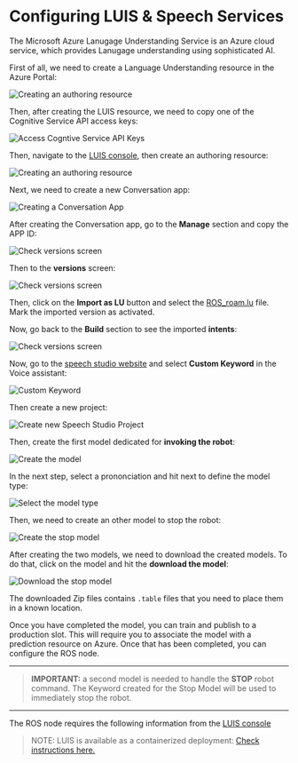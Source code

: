 # Configuring LUIS & Speech Services

The Microsoft Azure Lanugage Understanding Service is an Azure cloud service, which provides Lanugage understanding using sophisticated AI. 

First of all, we need to create a Language Understanding resource in the Azure Portal:

![Creating an authoring resource](./img/luis-creation.png)

Then, after creating the LUIS resource, we need to copy one of the Cognitive Service API access keys:

![Access Cogntive Service API Keys](./img/luis-keys.png)

Then, navigate to the [LUIS console](https://www.luis.ai/), then create an authoring resource:

![Creating an authoring resource](./img/cs-creation.png)

Next, we need to create a new Conversation app:

![Creating a Conversation App](./img/luis-app-creation.png)

After creating the Conversation app, go to the **Manage** section and copy the APP ID:

![Check versions screen](./img/luis-app-manage.png)

Then to the **versions** screen:

![Check versions screen](./img/luis-app-manage-versions.png)

Then, click on the **Import as LU** button and select the [ROS_roam.lu](./ROS_roam.lu) file. Mark the imported version as activated.

Now, go back to the **Build** section to see the imported **intents**:

![Check versions screen](./img/luis-app-manage-build.png)

Now, go to the [speech studio website](https://speech.microsoft.com/) and select **Custom Keyword** in the Voice assistant:

![Custom Keyword](./img/custom-kw-creation.png)

Then create a new project:

![Create new Speech Studio Project](./img/custom-kw-luis-project.png)

Then, create the first model dedicated for **invoking the robot**:

![Create the model](./img/custom-kw-luis-starting-model-first-step.png)

In the next step, select a prononciation and hit next to define the model type:

![Select the model type](./img/custom-kw-luis-starting-model-last-step.png)

Then, we need to create an other model to stop the robot:

![Create the stop model](./img/custom-kw-luis-stop-model-first-step.png)

After creating the two models, we need to download the created models. To do that, click on the model and hit the **download the model**:

![Download the stop model](./img/custom-kw-luis-starting-model-download.png)

The downloaded Zip files contains `.table` files that you need to place them in a known location. 

Once you have completed the model, you can train and publish to a production slot. This will require you to associate the model with a prediction resource on Azure. Once that has been completed, you can configure the ROS node. 

-----
> **IMPORTANT:** a second model is needed to handle the **STOP** robot command. The Keyword created for the Stop Model will be used to immediately stop the robot.

-----

The ROS node requires the following information from the [LUIS console](https://www.luis.ai/)

> NOTE: LUIS is available as a containerized deployment: [Check instructions here.](https://docs.microsoft.com/en-us/azure/cognitive-services/luis/luis-container-howto?tabs=v3)
